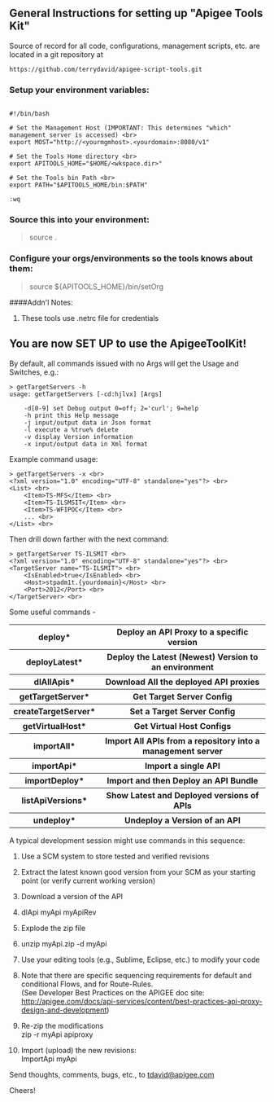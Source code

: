 ## General Instructions for setting up "Apigee Tools Kit"

Source of record for all code, configurations, management scripts, etc. are located in a git repository at

    https://github.com/terrydavid/apigee-script-tools.git


### Setup your environment variables:
```

#!/bin/bash

# Set the Management Host (IMPORTANT: This determines "which" management server is accessed) <br>
export MOST="http://<yourmgmhost>.<yourdomain>:8080/v1"

# Set the Tools Home directory <br>
export APITOOLS_HOME="$HOME/<wkspace.dir>"

# Set the Tools bin Path <br>
export PATH="$APITOOLS_HOME/bin:$PATH"

:wq
```
### Source this into your environment: 
> source .<yourapigeeorgname>

### Configure your orgs/environments so the tools knows about them: 
> source ${APITOOLS_HOME}/bin/setOrg <yourOrgname> <yourEnv>

####Addn'l Notes:
1. These tools use .netrc file for credentials

## You are now SET UP to use the ApigeeToolKit!

By default, all commands issued with no Args will get the Usage and Switches, e.g.:
```shell
> getTargetServers -h
usage: getTargetServers [-cd:hjlvx] [Args]

    -d[0-9] set Debug output 0=off; 2='curl'; 9=help
    -h print this Help message
    -j input/output data in Json format
    -l execute a %true% deLete
    -v display Version information
    -x input/output data in Xml format
```

Example command usage:

```shell
> getTargetServers -x <br>
<?xml version="1.0" encoding="UTF-8" standalone="yes"?> <br>
<List> <br>
    <Item>TS-MFS</Item> <br>
    <Item>TS-ILSMSIT</Item> <br>
    <Item>TS-WFIPOC</Item> <br>
    ... <br>
</List> <br>
```
Then drill down farther with the next command:
```shell
> getTargetServer TS-ILSMIT <br>
<?xml version="1.0" encoding="UTF-8" standalone="yes"?> <br>
<TargetServer name="TS-ILSMIT"> <br>
    <IsEnabled>true</IsEnabled> <br>
    <Host>stpadm1t.{yourdomain}</Host> <br>
    <Port>2012</Port> <br>
</TargetServer> <br>
```

Some useful commands - 

<table>
<tr><th>deploy*</th> <th>Deploy an API Proxy to a specific version</th></tr>
<tr><th>deployLatest*</th>  <th>Deploy the Latest (Newest) Version to an environment </th></tr>
<tr><th>dlAllApis*</th>  <th>Download All the deployed API proxies </th></tr>
<tr><th>getTargetServer*</th>  <th>Get Target Server Config </th></tr>
<tr><th>createTargetServer*</th>  <th>Set a Target Server Config </th></tr>
<tr><th>getVirtualHost*</th>  <th>Get Virtual Host Configs </th></tr>
<tr><th>importAll*</th>  <th>Import All APIs from a repository into a management server </th></tr>
<tr><th>importApi*</th>  <th>Import a single API </th></tr>
<tr><th>importDeploy*</th>  <th>Import and then Deploy an API Bundle </th></tr>
<tr><th>listApiVersions*</th>  <th>Show Latest and Deployed versions of APIs </th></tr>
<tr><th>undeploy*</th>  <th>Undeploy a Version of an API </th></tr>
</table>


A typical development session might use commands in this sequence:

1. Use a SCM system to store tested and verified revisions <br>
2. Extract the latest known good version from your SCM as your starting point (or verify current working version) <br>

3. Download a version of the API <br>
4. dlApi myApi myApiRev <br>

5. Explode the zip file <br>
6. unzip myApi.zip -d myApi <br>

7. Use your editing tools (e.g., Sublime, Eclipse, etc.) to modify your code <br>
8. Note that there are specific sequencing requirements for default and conditional Flows, and for Route-Rules. <br>
   (See Developer Best Practices on the APIGEE doc site:   <br>
   http://apigee.com/docs/api-services/content/best-practices-api-proxy-design-and-development) <br>

9. Re-zip the modifications <br>
   zip -r myApi apiproxy <br>

11. Import (upload) the new revisions: <br>
   ImportApi myApi


Send thoughts, comments, bugs, etc., to tdavid@apigee.com

Cheers!